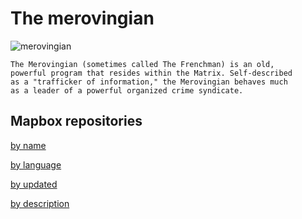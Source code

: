# The merovingian

![merovingian](http://vignette3.wikia.nocookie.net/matrix/images/d/d0/Merovingian.jpg/revision/latest?cb=20080913033701)

```
The Merovingian (sometimes called The Frenchman) is an old, 
powerful program that resides within the Matrix. Self-described
as a "trafficker of information," the Merovingian behaves much
as a leader of a powerful organized crime syndicate.
```

## Mapbox repositories

[by name](by_name.md)

[by language](by_language.md)

[by updated](by_updated.md)

[by description](by_description.md)